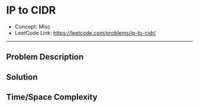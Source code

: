 # IP to CIDR

- Concept: Misc
- LeetCode Link: https://leetcode.com/problems/ip-to-cidr/

---

## Problem Description

## Solution

## Time/Space Complexity

